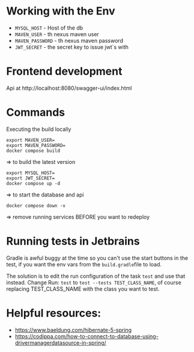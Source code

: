 # Working with the Env

* `MYSQL_HOST` - Host of the db
* `MAVEN_USER` - th nexus maven user
* `MAVEN_PASSWORD` - th nexus maven password
* `JWT_SECRET` - the secret key to issue jwt`s with

# Frontend development

Api at http://localhost:8080/swagger-ui/index.html

# Commands

Executing the build locally

```shell
export MAVEN_USER=
export MAVEN_PASSWORD=
docker compose build
```
=> to build the latest version

```shell
export MYSQL_HOST=
export JWT_SECRET=
docker compose up -d
```
=> to start the database and api

```shell
docker compose down -v
```
=> remove running services BEFORE you want to redeploy

# Running tests in Jetbrains

Gradle is awful buggy at the time so you can't use the start buttons in the test, 
if you want the env vars from the `build.gradle`file to load.

The solution is to edit the run configuration of the task `test` and use that instead.
Change Run: `test` to `test --tests TEST_CLASS_NAME`, of course replacing TEST_CLASS_NAME with the class you want to test.

# Helpful resources:

* https://www.baeldung.com/hibernate-5-spring
* https://codippa.com/how-to-connect-to-database-using-drivermanagerdatasource-in-spring/